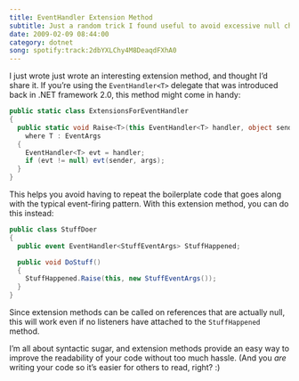 ```yaml
---
title: EventHandler Extension Method
subtitle: Just a random trick I found useful to avoid excessive null checking.
date: 2009-02-09 08:44:00
category: dotnet
song: spotify:track:2dbYXLChy4M8DeaqdFXhA0
---
```


<span class='drop-cap'>I just wrote</span> just wrote an interesting extension method, and thought I’d share it. If you’re using the `EventHandler<T>` delegate that was introduced back in .NET framework 2.0, this method might come in handy:

```csharp
public static class ExtensionsForEventHandler
{
  public static void Raise<T>(this EventHandler<T> handler, object sender, T args)
    where T : EventArgs
  {
    EventHandler<T> evt = handler;
    if (evt != null) evt(sender, args);
  }
}
```

This helps you avoid having to repeat the boilerplate code that goes along with the typical event-firing pattern. With this extension method, you can do this instead:

```csharp
public class StuffDoer
{
  public event EventHandler<StuffEventArgs> StuffHappened;

  public void DoStuff()
  {
    StuffHappened.Raise(this, new StuffEventArgs());
  }
}
```

Since extension methods can be called on references that are actually null, this will work even if no listeners have attached to the `StuffHappened` method.

I’m all about syntactic sugar, and extension methods provide an easy way to improve the readability of your code without too much hassle. (And you _are_ writing your code so it’s easier for others to read, right? :)
